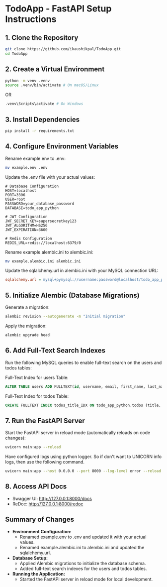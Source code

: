# TodoApp - FastAPI Setup Instructions

## 1. Clone the Repository
```bash
git clone https://github.com/ikaushikpal/TodoApp.git
cd TodoApp
```

## 2. Create a Virtual Environment
```bash
python -m venv .venv
source .venv/bin/activate # On macOS/Linux
```
OR
```bash
.venv\Scripts\activate # On Windows
```

## 3. Install Dependencies
```bash
pip install -r requirements.txt
```

## 4. Configure Environment Variables
Rename example.env to .env:
```bash
mv example.env .env
```

Update the .env file with your actual values:
```
# Database Configuration
HOST=localhost
PORT=3306
USER=root
PASSWORD=your_database_password
DATABASE=todo_app_python

# JWT Configuration
JWT_SECRET_KEY=supersecretkey123
JWT_ALGORITHM=HS256
JWT_EXPIRATION=3600

# Redis Configuration
REDIS_URL=redis://localhost:6379/0
```

Rename example.alembic.ini to alembic.ini:
```bash
mv example.alembic.ini alembic.ini
```

Update the sqlalchemy.url in alembic.ini with your MySQL connection URL:
```ini
sqlalchemy.url = mysql+pymysql://username:password@localhost/todo_app_python
```

## 5. Initialize Alembic (Database Migrations)
Generate a migration:
```bash
alembic revision --autogenerate -m "Initial migration"
```

Apply the migration:
```bash
alembic upgrade head
```

## 6. Add Full-Text Search Indexes
Run the following MySQL queries to enable full-text search on the users and todos tables:

Full-Text Index for users Table:
```sql
ALTER TABLE users ADD FULLTEXT(id, username, email, first_name, last_name, country_code, phone_number);
```

Full-Text Index for todos Table:
```sql
CREATE FULLTEXT INDEX todos_title_IDX ON todo_app_python.todos (title, description);
```

## 7. Run the FastAPI Server
Start the FastAPI server in reload mode (automatically reloads on code changes):
```bash
uvicorn main:app --reload
```

Have configured logs using python logger. So if don't want to UNICORN info logs, then use the following command.
```bash
uvicorn main:app --host 0.0.0.0 --port 8000 --log-level error --reload
```

## 8. Access API Docs
- Swagger UI: http://127.0.0.1:8000/docs
- ReDoc: http://127.0.0.1:8000/redoc


## Summary of Changes
- **Environment Configuration:**
  - Renamed example.env to .env and updated it with your actual values.
  - Renamed example.alembic.ini to alembic.ini and updated the sqlalchemy.url.
- **Database Setup:**
  - Applied Alembic migrations to initialize the database schema.
  - Added full-text search indexes for the users and todos tables.
- **Running the Application:**
  - Started the FastAPI server in reload mode for local development.